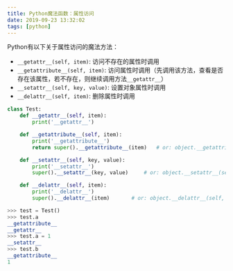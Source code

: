 ```yaml
---
title: Python魔法函数：属性访问
date: 2019-09-23 13:32:02
tags: [python]
---
```


Python有以下关于属性访问的魔法方法：

* `__getattr__(self, item)`: 访问不存在的属性时调用
* `__getattribute__(self, item)`: 访问属性时调用（先调用该方法，查看是否存在该属性，若不存在，则继续调用方法`__getattr__`）
* `__setattr__(self, key, value)`: 设置对象属性时调用
* `__delattr__(self, item)`: 删除属性时调用

```python
class Test:
    def __getattr__(self, item):
        print('__getattr__')

    def __getattribute__(self, item):
        print('__getattribute__')
        return super().__getattribute__(item)   # or: object.__getattribute__(self, item)

    def __setattr__(self, key, value):
        print('__setattr__')
        super().__setattr__(key, value)     # or: object.__setattr__(self, key, value)

    def __delattr__(self, item):
        print('__delattr__')
        super().__delattr__(item)       # or: object.__delattr__(self, item)

>>> test = Test()
>>> test.a
__getattribute__
__getattr__
>>> test.a = 1
__setattr__
>>> test.b
__getattribute__
1
```
